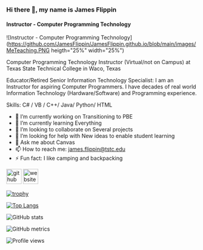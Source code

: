 ### Hi there 👋, my name is James Flippin
#### Instructor - Computer Programming Technology
![Instructor - Computer Programming Technology](https://github.com/JamesFlippin/JamesFlippin.github.io/blob/main/images/MeTeaching.PNG heigth="25%" width="25%")

Computer Programming Technology Instructor (Virtual/not on Campus) at Texas State Technical College in Waco, Texas

Educator/Retired Senior Information Technology Specialist: I am an Instructor for aspiring Computer Programmers. I have decades of real world Information Technology (Hardware/Software) and Programming experience.

Skills: C# / VB / C++/ Java/ Python/ HTML

- 🔭 I’m currently working on Transitioning to PBE 
- 🌱 I’m currently learning Everything 
- 👯 I’m looking to collaborate on Several projects 
- 🤔 I’m looking for help with New ideas to enable student learning 
- 💬 Ask me about Canvas 
- 📫 How to reach me: james.flippin@tstc.edu 
- ⚡ Fun fact: I like camping and backpacking 


[<img src='https://cdn.jsdelivr.net/npm/simple-icons@3.0.1/icons/github.svg' alt='github' height='40'>](https://github.com/JamesFlippin)  [<img src='https://cdn.jsdelivr.net/npm/simple-icons@3.0.1/icons/icloud.svg' alt='website' height='40'>](https://jamesflippin.github.io/)  

[![trophy](https://github-profile-trophy.vercel.app/?username=JamesFlippin)](https://github.com/ryo-ma/github-profile-trophy)

[![Top Langs](https://github-readme-stats.vercel.app/api/top-langs/?username=JamesFlippin)](https://github.com/anuraghazra/github-readme-stats)

![GitHub stats](https://github-readme-stats.vercel.app/api?username=JamesFlippin&show_icons=true&count_private=true)  

![GitHub metrics](https://metrics.lecoq.io/JamesFlippin)  

![Profile views](https://gpvc.arturio.dev/JamesFlippin)  
